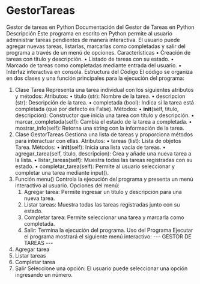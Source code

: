 # GestorTareas
Gestor de tareas en Python
Documentación del Gestor de Tareas en Python
Descripción
  Este programa en escrito en Python permite al usuario administrar tareas pendientes de manera interactiva. El usuario puede agregar nuevas tareas, listarlas, marcarlas como completadas y salir del programa a través de un menú de opciones.
Características
    •	Creación de tareas con título y descripción.
    •	Listado de tareas con su estado.
    •	Marcado de tareas como completadas mediante entrada del usuario.
    •	Interfaz interactiva en consola.
Estructura del Código
  El código se organiza en dos clases y una función principales para la ejecución del programa:
1. Clase Tarea
  Representa una tarea individual con los siguientes atributos y métodos:
    Atributos:
    •	titulo (str): Nombre de la tarea.
    •	descripcion (str): Descripción de la tarea.
    •	completada (bool): Indica si la tarea está completada (que por defecto es False).
  Métodos:
    •	__init__(self, titulo, descripción): Constructor que inicia una tarea con título y descripción.
    •	marcar_completada(self): Cambia el estado de la tarea a completada.
    •	mostrar_info(self): Retorna una string con la información de la tarea.
2. Clase GestorTareas
  Gestiona una lista de tareas y proporciona métodos para interactuar con ellas.
  Atributos:
    •	tareas (list): Lista de objetos Tarea.
  Métodos:
    •	__init__(self): Inicia una lista vacía de tareas.
    •	agregar_tarea(self, titulo, descripcion): Crea y añade una nueva tarea a la lista.
    •	listar_tareas(self): Muestra todas las tareas registradas con su estado.
    •	completar_tarea(self): Permite al usuario seleccionar y completar una tarea mediante input().
3. Función menu()
  Controla la ejecución del programa y presenta un menú interactivo al usuario.
  Opciones del menú:
    1.	Agregar tarea: Permite ingresar un título y descripción para una nueva tarea.
    2.	Listar tareas: Muestra todas las tareas registradas junto con su estado.
    3.	Completar tarea: Permite seleccionar una tarea y marcarla como completada.
    0.	Salir: Termina la ejecución del programa.
Uso del Programa
  Ejecutar el programa mostrará el siguiente menú interactivo:
--- GESTOR DE TAREAS ---
1. Agregar tarea
2. Listar tareas
3. Completar tarea
0. Salir
Seleccione una opción:
  El usuario puede seleccionar una opción ingresando un número.
